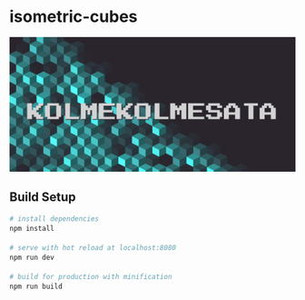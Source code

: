 # isometric-cubes

![](./kolmekolmesata-landing-page.jpg)

## Build Setup

``` bash
# install dependencies
npm install

# serve with hot reload at localhost:8080
npm run dev

# build for production with minification
npm run build

```

